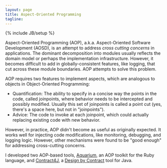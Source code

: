 ```yaml
---
layout: page
title: Aspect-Oriented Programming
tagline:
---
```

{% include JB/setup %}

<span class="keyword">Aspect-Oriented Programming</span> (AOP), a.k.a. <span class="keyword">Aspect-Oriented Software Development</span> (AOSD), is an attempt to address *cross cutting concerns* in applications. The dominant decomposition into modules usually reflects the domain model or perhaps the implementation infrastructure. However, it becomes difficult to add in globally-consistent features, like logging, that cut across these module boundaries. AOP attempts to solve this problem.

AOP requires two features to implement <span class="keyword">aspects</span>, which are analogous to objects in Object-Oriented Programming:

* <span class="keyword">Quantification</span>: The ability to specify in a concise way the points in the code, called <span class="keyword">joinpoints</span>, where behavior needs to be intercepted and possibly modified. Usually this set of joinpoints is called a <span class="keyword">point cut</span> (yes, there's a space here, but not in "joinpoints").
* <span class="keyword">Advice</span>: The code to invoke at each joinpoint, which could actually replacing existing code with new behavior.

However, in practice, AOP didn't become as useful as originally expected. It works well for injecting code modifications, like monitoring, debugging, and logging logic. However, other mechanisms were found to be "good enough" for addressing cross-cutting concerns.

I developed two AOP-based tools, [Aquarium](/open-source/aquarium), an AOP toolkit for the Ruby language, and [Contract4J](/contract4j), a [Design by Contract](https://en.wikipedia.org/wiki/Design_by_contract) tool for Java.
